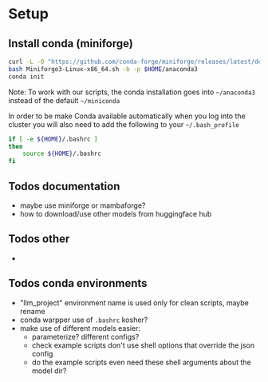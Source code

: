# Setup

## Install conda (miniforge)

```bash
curl -L -O "https://github.com/conda-forge/miniforge/releases/latest/download/Miniforge3-$(uname)-$(uname -m).sh"
bash Miniforge3-Linux-x86_64.sh -b -p $HOME/anaconda3
conda init
```
Note: To work with our scripts, the conda installation goes into `~/anaconda3` instead of the default `~/miniconda`

In order to be make Conda available automatically when you log into the cluster
you will also need to add the following to your `~/.bash_profile`

```bash
if [ -e ${HOME}/.bashrc ]
then
    source ${HOME}/.bashrc
fi
```

## Todos documentation
* maybe use miniforge or mambaforge?
* how to download/use other models from huggingface hub

## Todos other
* 

## Todos conda environments
* "llm_project" environment name is used only for clean scripts, maybe rename
* conda warpper use of `.bashrc` kosher?
* make use of different models easier:
	* parameterize? different configs?
	* check example scripts don't use shell options that override the json config
	* do the example scripts even need these shell arguments about the model dir?